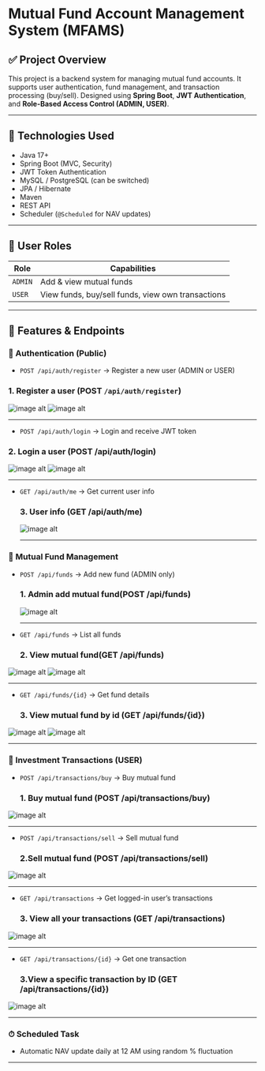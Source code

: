 # Mutual Fund Account Management System (MFAMS)

## ✅ Project Overview

This project is a backend system for managing mutual fund accounts. It supports user authentication, fund management, and transaction processing (buy/sell). Designed using **Spring Boot**, **JWT Authentication**, and **Role-Based Access Control (ADMIN, USER)**.

---

## 🚀 Technologies Used

- Java 17+
- Spring Boot (MVC, Security)
- JWT Token Authentication
- MySQL / PostgreSQL (can be switched)
- JPA / Hibernate
- Maven
- REST API
- Scheduler (`@Scheduled` for NAV updates)

---

## 👥 User Roles

| Role | Capabilities |
|------|--------------|
| `ADMIN` | Add & view mutual funds |
| `USER`  | View funds, buy/sell funds, view own transactions |

---

## 📁 Features & Endpoints

### 🔐 Authentication (Public)
- `POST /api/auth/register` → Register a new user (ADMIN or USER)
### 1. Register a user (POST `/api/auth/register`)
![image alt](https://github.com/AratiSomwanshi/mfams/blob/2b65e14e1ef24d88b25493837afe9a43323d9cc4/mfams/image/1_Registration_Admin.png)
![image alt](https://github.com/AratiSomwanshi/mfams/blob/3b2e232e125381f1119b8925444d68a06c8b1df6/mfams/image/1_Registration_User.png)


---
- `POST /api/auth/login` → Login and receive JWT token
### 2. Login a user (POST /api/auth/login)


  ![image alt](https://github.com/AratiSomwanshi/mfams/blob/9c24b3529492ae603df92c87469d0c0c8136eab9/mfams/image/2_Login_Admin.png)
  ![image alt](https://github.com/AratiSomwanshi/mfams/blob/01ec49e38c3325237b15f892d2ef437e50770290/mfams/image/2_Login_User.png)

  ---
- `GET /api/auth/me` → Get current user info
  ### 3. User info (GET /api/auth/me)
  ![image alt](https://github.com/AratiSomwanshi/mfams/blob/7d81ca52b857328c1a06ae9d774e5c18c7eb7873/mfams/image/3_Auth_me.png)
  
  ---
### 💼 Mutual Fund Management
- `POST /api/funds` → Add new fund (ADMIN only)
  ### 1. Admin add mutual fund(POST /api/funds)
  ![image alt](https://github.com/AratiSomwanshi/mfams/blob/94e93644b17092e416f7dc83e0c447d0b89d5847/mfams/image/4_funds_add_Admin.png)


   ---
- `GET /api/funds` → List all funds
   ### 2. View mutual fund(GET /api/funds)
  
![image alt](https://github.com/AratiSomwanshi/mfams/blob/94e93644b17092e416f7dc83e0c447d0b89d5847/mfams/image/3_funds_Admin.png
)
![image alt](https://github.com/AratiSomwanshi/mfams/blob/94e93644b17092e416f7dc83e0c447d0b89d5847/mfams/image/3_funds.png)

  ---
  
- `GET /api/funds/{id}` → Get fund details
  ### 3. View mutual fund by id (GET /api/funds/{id})
![image alt](https://github.com/AratiSomwanshi/mfams/blob/94e93644b17092e416f7dc83e0c447d0b89d5847/mfams/image/4_funds_id_Admin.png
)
![image alt](https://github.com/AratiSomwanshi/mfams/blob/94e93644b17092e416f7dc83e0c447d0b89d5847/mfams/image/4_funds_id.png)

  ---
### 💸 Investment Transactions (USER)
- `POST /api/transactions/buy` → Buy mutual fund
   ### 1. Buy mutual fund (POST /api/transactions/buy)
![image alt](https://github.com/AratiSomwanshi/mfams/blob/94e93644b17092e416f7dc83e0c447d0b89d5847/mfams/image/5_transactions_buy_User.png)

  ---
- `POST /api/transactions/sell` → Sell mutual fund
   ### 2.Sell mutual fund (POST /api/transactions/sell)
![image alt](https://github.com/AratiSomwanshi/mfams/blob/94e93644b17092e416f7dc83e0c447d0b89d5847/mfams/image/6_transactions_sell_User.png)


  ---
- `GET /api/transactions` → Get logged-in user’s transactions
   ### 3. View all your transactions (GET /api/transactions)
![image alt](https://github.com/AratiSomwanshi/mfams/blob/94e93644b17092e416f7dc83e0c447d0b89d5847/mfams/image/7_transactions_User.png)


  ---
- `GET /api/transactions/{id}` → Get one transaction
   ### 3.View a specific transaction by ID (GET /api/transactions/{id})
![image alt](https://github.com/AratiSomwanshi/mfams/blob/94e93644b17092e416f7dc83e0c447d0b89d5847/mfams/image/7_transaction_id.png)

  ---




### ⏱ Scheduled Task
- Automatic NAV update daily at 12 AM using random % fluctuation

---
